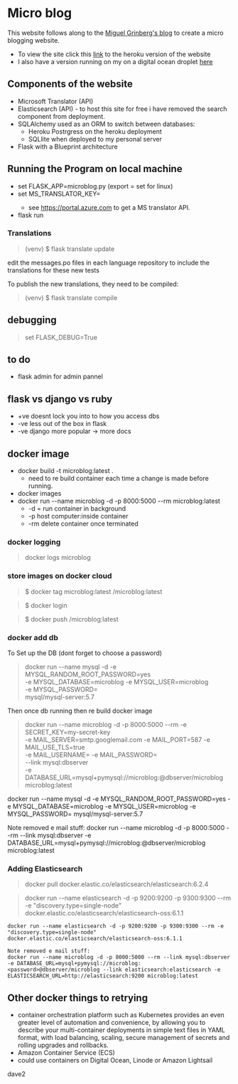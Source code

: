 # Micro blog

This website follows along to the [Miguel Grinberg's blog](https://blog.miguelgrinberg.com/post/the-flask-mega-tutorial-part-i-hello-world) to create a micro blogging website.

* To view the site click this [link](https://flask-microblog-98865.herokuapp.com) to the heroku version of the website
* I also have a version running on my on a digital ocean droplet [here](206.189.150.252)

## Components of the website

* Microsoft Translator (API)
* Elasticsearch (API) - to host this site for free i have removed the search component from deployment.
* SQLAlchemy used as an ORM to switch between databases:
  * Heroku Postrgress on the heroku deployment
  * SQLlite when deployed to my personal server
* Flask with a Blueprint architecture

## Running the Program on local machine

* set FLASK_APP=microblog.py (export = set for linux)
* set MS_TRANSLATOR_KEY=<paste-your-key-here>
    * see https://portal.azure.com to get a MS translator API.
* flask run

### Translations

> (venv) $ flask translate update

edit the messages.po files in each language repository to include the translations for these new tests

To publish the new translations, they need to be compiled:

> (venv) $ flask translate compile

## debugging

> set FLASK_DEBUG=True

## to do

* flask admin for admin pannel

## flask vs django vs ruby
* +ve doesnt lock you into to how you access dbs
* -ve less out of the box in flask
* -ve django more popular -> more docs

## docker image
* docker build -t microblog:latest .
  * need to re build container each time a change is made before running.
* docker images
* docker run --name microblog -d -p 8000:5000 --rm microblog:latest
  * -d = run container in background
  * -p host computer:inside container
  * -rm delete container once terminated

### docker logging

> docker logs microblog

### store images on docker cloud

> $ docker tag microblog:latest <your-docker-registry-account>/microblog:latest


> $ docker login

> $ docker push <your-docker-registry-account>/microblog:latest


### docker add db

To Set up the DB (dont forget to choose a password)
> docker run --name mysql -d -e MYSQL_RANDOM_ROOT_PASSWORD=yes \
    -e MYSQL_DATABASE=microblog -e MYSQL_USER=microblog \
    -e MYSQL_PASSWORD=<database-password> \
    mysql/mysql-server:5.7

Then once db running then re build docker image
> docker run --name microblog -d -p 8000:5000 --rm -e SECRET_KEY=my-secret-key \
    -e MAIL_SERVER=smtp.googlemail.com -e MAIL_PORT=587 -e MAIL_USE_TLS=true \
    -e MAIL_USERNAME=<your-gmail-username> -e MAIL_PASSWORD=<your-gmail-password> \
    --link mysql:dbserver \
    -e DATABASE_URL=mysql+pymysql://microblog:<database-password>@dbserver/microblog \
    microblog:latest


docker run --name mysql -d -e MYSQL_RANDOM_ROOT_PASSWORD=yes -e MYSQL_DATABASE=microblog -e MYSQL_USER=microblog -e MYSQL_PASSWORD=<password> mysql/mysql-server:5.7

Note removed e mail stuff:
docker run --name microblog -d -p 8000:5000 --rm --link mysql:dbserver -e DATABASE_URL=mysql+pymysql://microblog:<password>@dbserver/microblog microblog:latest


### Adding Elasticsearch

> docker pull docker.elastic.co/elasticsearch/elasticsearch:6.2.4

> docker run --name elasticsearch -d -p 9200:9200 -p 9300:9300 --rm \
    -e "discovery.type=single-node" \
    docker.elastic.co/elasticsearch/elasticsearch-oss:6.1.1

    docker run --name elasticsearch -d -p 9200:9200 -p 9300:9300 --rm -e "discovery.type=single-node" docker.elastic.co/elasticsearch/elasticsearch-oss:6.1.1

    Note removed e mail stuff:
    docker run --name microblog -d -p 8000:5000 --rm --link mysql:dbserver -e DATABASE_URL=mysql+pymysql://microblog:<password>@dbserver/microblog --link elasticsearch:elasticsearch -e ELASTICSEARCH_URL=http://elasticsearch:9200 microblog:latest

## Other docker things to retrying
* container orchestration platform such as Kubernetes provides an even greater level of automation and convenience, by allowing you to describe your multi-container deployments in simple text files in YAML format, with load balancing, scaling, secure management of secrets and rolling upgrades and rollbacks.
* Amazon Container Service (ECS)
* could use containers on Digital Ocean, Linode or Amazon Lightsail

dave2

